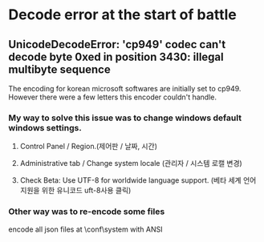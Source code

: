 # Decode error at the start of battle
## UnicodeDecodeError: 'cp949' codec can't decode byte 0xed in position 3430: illegal multibyte sequence

The encoding for korean microsoft softwares are initially set to cp949. However there were a few letters this encoder couldn't handle.

### My way to solve this issue was to change windows default windows settings. 

1. Control Panel / Region.(제어판 / 날짜, 시간)

2. Administrative tab / Change system locale (관리자 / 시스템 로캘 변경)

3. Check Beta: Use UTF-8 for worldwide language support. (베타 세계 언어 지원을 위한 유니코드  uft-8사용 클릭)

### Other way was to re-encode some files

encode all json files at \conf\system with ANSI
